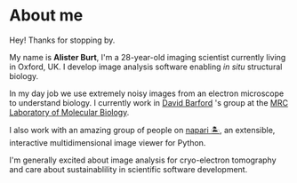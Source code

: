 # About me

Hey! Thanks for stopping by.

My name is **Alister Burt**, I'm a 28-year-old imaging scientist currently
living in Oxford, UK. I develop image analysis software enabling *in situ*
structural biology.

In my day job we use extremely noisy images
from an electron microscope to understand biology. I currently work in
[David Barford](https://www2.mrc-lmb.cam.ac.uk/group-leaders/a-to-g/david-barford/)
's group at the
[MRC Laboratory of Molecular Biology](https://www2.mrc-lmb.cam.ac.uk/).

I also work with an amazing group of people on
[napari 🏝️](https://napari.org/),
an extensible, interactive multidimensional image viewer for Python.

I'm generally excited about image analysis for cryo-electron tomography and
care about sustainablility in scientific software development.
